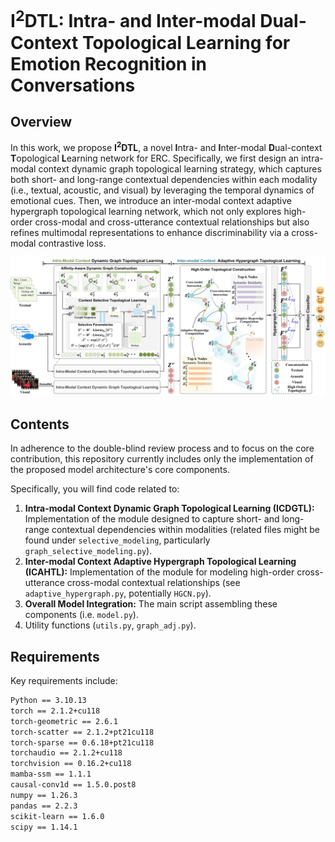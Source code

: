 # I<sup>2</sup>DTL: Intra- and Inter-modal Dual-Context Topological Learning for Emotion Recognition in Conversations

## Overview

In this work, we propose **I<sup>2</sup>DTL**, a novel **I**ntra- and **I**nter-modal **D**ual-context **T**opological **L**earning network for ERC. Specifically, we first design an intra-modal context dynamic graph topological learning strategy, which captures both short- and long-range contextual dependencies within each modality (i.e., textual, acoustic, and visual) by leveraging the temporal dynamics of emotional cues. Then, we introduce an inter-modal context adaptive hypergraph topological learning network, which not only explores high-order cross-modal and cross-utterance contextual relationships but also refines multimodal representations to enhance discriminability via a cross-modal contrastive loss. 

<div align="center">
    <p>
    <img src="./I2DTL.jpg" alt="I2DTL pipeline" style="weight: 350px;">
    </p>
    

</div>

## Contents

In adherence to the double-blind review process and to focus on the core contribution, this repository currently includes only the implementation of the proposed model architecture's core components.

Specifically, you will find code related to:

1.  **Intra-modal Context Dynamic Graph Topological Learning (ICDGTL):** Implementation of the module designed to capture short- and long-range contextual dependencies within modalities (related files might be found under `selective_modeling`, particularly `graph_selective_modeling.py`).
2.  **Inter-modal Context Adaptive Hypergraph Topological Learning (ICAHTL):** Implementation of the module for modeling high-order cross-utterance cross-modal contextual relationships (see `adaptive_hypergraph.py`, potentially `HGCN.py`).
3.  **Overall Model Integration:** The main script assembling these components (i.e. `model.py`).
4.  Utility functions (`utils.py`, `graph_adj.py`).

## Requirements

Key requirements include:
```bash
Python == 3.10.13
torch == 2.1.2+cu118
torch-geometric == 2.6.1
torch-scatter == 2.1.2+pt21cu118       
torch-sparse == 0.6.18+pt21cu118      
torchaudio == 2.1.2+cu118           
torchvision == 0.16.2+cu118  
mamba-ssm == 1.1.1
causal-conv1d == 1.5.0.post8              
numpy == 1.26.3  
pandas == 2.2.3 
scikit-learn == 1.6.0 
scipy == 1.14.1
```


